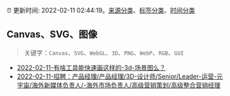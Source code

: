 :alarm_clock: 更新时间: 2022-02-11 02:44:19。[来源分类](../README.md)、[标签分类](../TAGS.md)、[时间分类](../TIMELINE.md)

## Canvas、SVG、图像


> 关键字：`Canvas`、`SVG`、`WebGL`、`3D`、`PNG`、`WebP`、`RGB`、`GUI`



- [2022-02-11-有啥工具能快速画这样的-3d-场景图么？](https://www.v2ex.com/t/833129) 
- [2022-02-11-招聘：产品经理/产品经理/3D-设计师/Senior/Leader-运营-元宇宙/海外新媒体负责人/-海外市场负责⼈/⾼级营销策划/⾼级整合营销经理](https://www.v2ex.com/t/833114) 